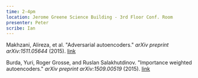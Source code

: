 ```yaml
---
time: 2-4pm
location: Jerome Greene Science Building - 3rd Floor Conf. Room
presenter: Peter
scribe: Ian
---
```


Makhzani, Alireza, et al. "Adversarial autoencoders." _arXiv preprint arXiv:1511.05644_ (2015). [link](http://arxiv.org/pdf/1511.05644)

Burda, Yuri, Roger Grosse, and Ruslan Salakhutdinov. "Importance weighted autoencoders." _arXiv preprint arXiv:1509.00519_ (2015). [link](http://arxiv.org/pdf/1509.00519)
